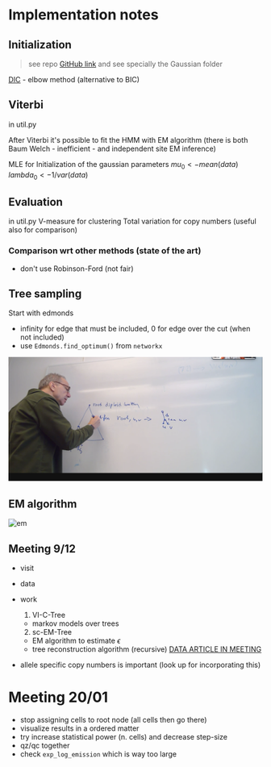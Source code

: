 # Implementation notes

## Initialization
> see repo [GitHub link](https://github.com/negar7918/CopyMix/tree/master) and see specially the Gaussian folder

[DIC](https://en.wikipedia.org/wiki/Deviance_information_criterion) - elbow method (alternative to BIC)
## Viterbi
in util.py

After Viterbi it's possible to fit the HMM with EM algorithm (there is both Baum Welch - inefficient - and independent site EM inference)

MLE for Initialization of the gaussian parameters
$mu_0 <- mean(data)$
$lambda_0 <- 1 / var(data)$ 


## Evaluation
in util.py
V-measure for clustering
Total variation for copy numbers (useful also for comparison)

### Comparison wrt other methods (state of the art)
- don't use Robinson-Ford (not fair)

## Tree sampling

Start with edmonds
- infinity for edge that must be included, 0 for edge over the cut (when not included)
- use `Edmonds.find_optimum()` from `networkx`

![lca](img/least_common_ancestors.png)

## EM algorithm
![em](img/em.png)

## Meeting 9/12

- visit
- data
- work
  1. VI-C-Tree
    - markov models over trees
  2. sc-EM-Tree
    - EM algorithm to estimate $\epsilon$
    - tree reconstruction algorithm (recursive)
[DATA ARTICLE IN MEETING](https://www.nature.com/articles/s41586-022-05249-0)

- allele specific copy numbers is important (look up for incorporating this)

# Meeting 20/01

- stop assigning cells to root node (all cells then go there)
- visualize results in a ordered matter
- try increase statistical power (n. cells) and decrease step-size
- qz/qc together
- check `exp_log_emission` which is way too large
